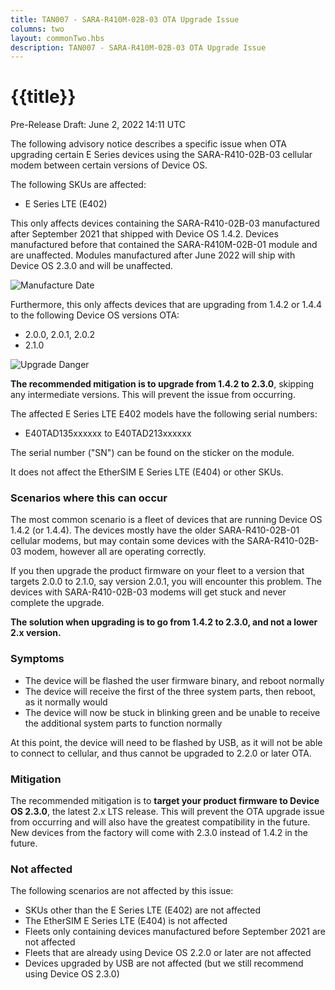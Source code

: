 ```yaml
---
title: TAN007 - SARA-R410M-02B-03 OTA Upgrade Issue
columns: two
layout: commonTwo.hbs
description: TAN007 - SARA-R410M-02B-03 OTA Upgrade Issue
---
```


# {{title}}

Pre-Release Draft: June 2, 2022 14:11 UTC

The following advisory notice describes a specific issue when OTA upgrading certain E Series devices using the SARA-R410-02B-03 cellular modem between certain versions of Device OS.

The following SKUs are affected:

- E Series LTE (E402)

This only affects devices containing the SARA-R410-02B-03 manufactured after September 2021 that shipped with Device OS 1.4.2. Devices manufactured before that contained the SARA-R410M-02B-01 module and are unaffected. Modules manufactured after June 2022 will ship with Device OS 2.3.0 and will be unaffected.

![Manufacture Date](/assets/images/support/manufacture-date.png)

Furthermore, this only affects devices that are upgrading from 1.4.2 or 1.4.4 to the following Device OS versions OTA:

- 2.0.0, 2.0.1, 2.0.2
- 2.1.0

![Upgrade Danger](/assets/images/support/ota-upgrade.png)

**The recommended mitigation is to upgrade from 1.4.2 to 2.3.0**, skipping any intermediate versions. This will prevent the issue from occurring.

The affected E Series LTE E402 models have the following serial numbers:

- E40TAD135xxxxxx to E40TAD213xxxxxx

The serial number ("SN") can be found on the sticker on the module.

It does not affect the  EtherSIM E Series LTE (E404) or other SKUs.

### Scenarios where this can occur

The most common scenario is a fleet of devices that are running Device OS 1.4.2 (or 1.4.4). The devices mostly have the older SARA-R410-02B-01 cellular modems, but may contain some devices with the SARA-R410-02B-03 modem, however all are operating correctly.

If you then upgrade the product firmware on your fleet to a version that targets 2.0.0 to 2.1.0, say version 2.0.1, you will encounter this problem. The devices with SARA-R410-02B-03 modems will get stuck and never complete the upgrade.

**The solution when upgrading is to go from 1.4.2 to 2.3.0, and not a lower 2.x version.**

### Symptoms 

- The device will be flashed the user firmware binary, and reboot normally
- The device will receive the first of the three system parts, then reboot, as it normally would
- The device will now be stuck in blinking green and be unable to receive the additional system parts to function normally

At this point, the device will need to be flashed by USB, as it will not be able to connect to cellular, and thus cannot be upgraded to 2.2.0 or later OTA.


### Mitigation

The recommended mitigation is to **target your product firmware to Device OS 2.3.0**, the latest 2.x LTS release. This will prevent the OTA upgrade issue from occurring and will also have the greatest compatibility in the future. New devices from the factory will come with 2.3.0 instead of 1.4.2 in the future.


### Not affected

The following scenarios are not affected by this issue:

- SKUs other than the E Series LTE (E402) are not affected
- The EtherSIM E Series LTE (E404) is not affected
- Fleets only containing devices manufactured before September 2021 are not affected
- Fleets that are already using Device OS 2.2.0 or later are not affected
- Devices upgraded by USB are not affected (but we still recommend using Device OS 2.3.0)


